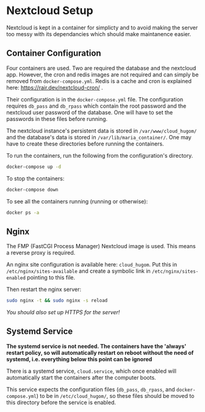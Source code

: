 # Nextcloud Setup

Nextcloud is kept in a container for simplicty
and to avoid making the server too messy with its dependancies
which should make maintanence easier.

## Container Configuration

Four containers are used. Two are required the database and the nextcloud app.
However, the cron and redis images are not required and can simply be removed
from `docker-compose.yml`.
Redis is a cache and cron is explained here: https://rair.dev/nextcloud-cron/ .


Their configuration is in the `docker-compose.yml` file.
The configuration requires `db_pass` and `db_rpass` which contain the root
password and the nextcloud user password of the database.
One will have to set the passwords in these files before running.

The nextcloud instance's persistent data is stored in `/var/www/cloud_hugom/`
and the database's data is stored in `/var/lib/maria_container/`.
One may have to create these directories before running the containers.

To run the containers, run the following from the configuration's directory.

```sh
docker-compose up -d
```

To stop the containers:

```sh
docker-compose down
```

To see all the containers running (running or otherwise):

```sh
docker ps -a
```

## Nginx

The FMP (FastCGI Process Manager) Nextcloud image is used.
This means a reverse proxy is required.

An nginx site configuration is available here: `cloud_hugom`.
Put this in `/etc/nginx/sites-available` and create a symbolic link in
`/etc/nginx/sites-enabled` pointing to this file.

Then restart the nginx server:

```sh
sudo nginx -t && sudo nginx -s reload
```

*You should also set up HTTPS for the server!*

## Systemd Service

**The systemd service is not needed.
The containers have the 'always' restart policy,
so will automatically restart on reboot without the need of systemd,
i.e. everything below this point can be ignored**

There is a systemd service, `cloud.service`, which once enabled will
automatically start the containers after the computer boots.

This service expects the configuration files (`db_pass`, `db_rpass`, and
`docker-compose.yml`) to be in `/etc/cloud_hugom/`,
so these files should be moved to this directory before the service is enabled.
